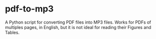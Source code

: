 # pdf-to-mp3
A Python script for converting PDF files into MP3 files. Works for PDFs of multiples pages, in English, but it is not ideal for reading their Figures and Tables.
